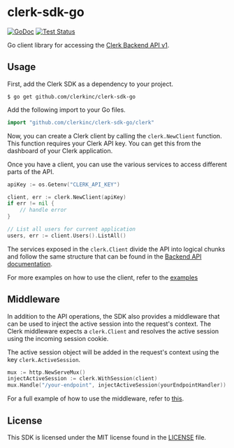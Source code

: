 # clerk-sdk-go #

[![GoDoc](https://img.shields.io/static/v1?label=godoc&message=reference&color=blue)](https://pkg.go.dev/github.com/clerkinc/clerk-sdk-go/clerk)
[![Test Status](https://github.com/clerkinc/clerk-sdk-go/workflows/tests/badge.svg)](https://github.com/clerkinc/clerk-sdk-go/actions?query=workflow%3Atests)

Go client library for accessing the [Clerk Backend API v1](https://docs.clerk.dev/backend).

## Usage ##

First, add the Clerk SDK as a dependency to your project.

```
$ go get github.com/clerkinc/clerk-sdk-go
```

Add the following import to your Go files.

```go
import "github.com/clerkinc/clerk-sdk-go/clerk"
```

Now, you can create a Clerk client by calling the `clerk.NewClient` function.
This function requires your Clerk API key.
You can get this from the dashboard of your Clerk application.

Once you have a client, you can use the various services to access different parts of the API.

```go
apiKey := os.Getenv("CLERK_API_KEY")

client, err := clerk.NewClient(apiKey)
if err != nil {
    // handle error
}

// List all users for current application
users, err := client.Users().ListAll()
```

The services exposed in the `clerk.Client` divide the API into logical chunks and 
follow the same structure that can be found in the [Backend API documentation](https://docs.clerk.dev/backend/backend-api-reference).

For more examples on how to use the client, refer to the [examples](https://github.com/clerkinc/clerk-sdk-go/tree/main/examples/operations)

## Middleware

In addition to the API operations, the SDK also provides a middleware that can be used to inject the active session into the request's context.
The Clerk middleware expects a `clerk.Client` and resolves the active session using the incoming session cookie.

The active session object will be added in the request's context using the key `clerk.ActiveSession`.

```go
mux := http.NewServeMux()
injectActiveSession := clerk.WithSession(client)
mux.Handle("/your-endpoint", injectActiveSession(yourEndpointHandler))
```

For a full example of how to use the middleware, refer to [this](https://github.com/clerkinc/clerk-sdk-go/tree/main/examples/middleware).

## License ##

This SDK is licensed under the MIT license found in the [LICENSE](./LICENSE) file.

